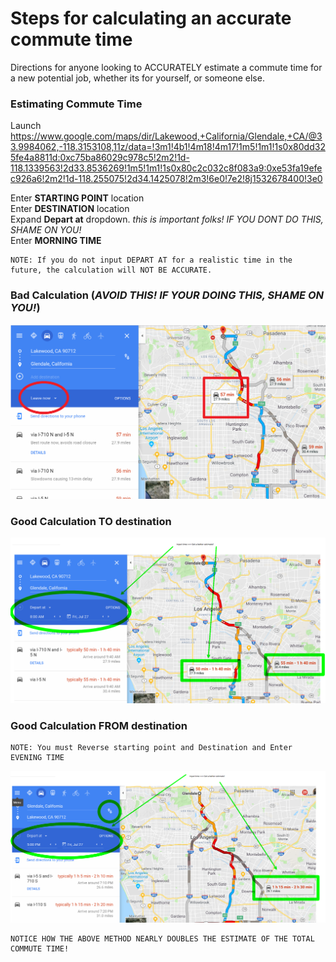 # Steps for calculating an accurate commute time

Directions for anyone looking to ACCURATELY estimate a commute time for a new potential job, whether its for yourself, or someone else.

### Estimating Commute Time

Launch https://www.google.com/maps/dir/Lakewood,+California/Glendale,+CA/@33.9984062,-118.3153108,11z/data=!3m1!4b1!4m18!4m17!1m5!1m1!1s0x80dd325fe4a8811d:0xc75ba86029c978c5!2m2!1d-118.1339563!2d33.8536269!1m5!1m1!1s0x80c2c032c8f083a9:0xe53fa19efec926a6!2m2!1d-118.255075!2d34.1425078!2m3!6e0!7e2!8j1532678400!3e0


Enter **STARTING POINT** location  
Enter **DESTINATION** location  
Expand **Depart at** dropdown. *this is important folks! IF YOU DONT DO THIS, SHAME ON YOU!*  
Enter **MORNING TIME**  
```
NOTE: If you do not input DEPART AT for a realistic time in the future, the calculation will NOT BE ACCURATE. 
```

### Bad Calculation (*AVOID THIS! IF YOUR DOING THIS, SHAME ON YOU!*)
![wizard](img/ShortcutMethodBAD.png)


### Good Calculation TO destination

![wizard](img/DirectionswithTimeTO.png)

### Good Calculation FROM destination

```
NOTE: You must Reverse starting point and Destination and Enter EVENING TIME
```

![wizard](img/DirectionsWithTimeFROM.png)


```
NOTICE HOW THE ABOVE METHOD NEARLY DOUBLES THE ESTIMATE OF THE TOTAL COMMUTE TIME! 
```








